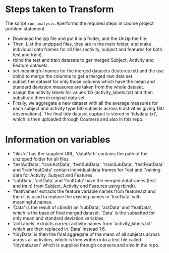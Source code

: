 # Steps taken to Transform

The script `run_analysis.R`performs the required steps in course project problem statement.
* Download the zip file and put it in a folder, and the Unzip the file.
* Then, List the unzipped files, they are in the main folder, and make individual data frames for all files (activity, subject and features for both test and train).
* rbind the test and train datasets to get merged Subject, Activity and Feature datasets.
* set meaningful names for the merged datasets (features.txt) and the use cbind to merge the columns to get a merged raw data set.
* subset the dataset for only those columns which have the mean and standard deviation measures are taken from the whole dataset.
* asaign the activity labels for values 1:6 (activity_labels.txt) and then substitute them in original data set.
* Finally, we aggregate a new dataset with all the average measures for each subject and activity type (30 subjects  across  6 activities giving 180 observations). The final tidy dataset ouptput is stored in 'tidydata.txt', which is then uploaded through Coursera and also in this repo.


# Information on variables

* 'fileUrl' has the supplied URL, 'dataPath' contains the path of the unzipped folder for all files.
* 'testActData', 'trainActData', 'testSubData', 'trainSubData', 'testFeatData' and 'trainFeatData' contain individual data frames for Test and Training data for Activity, Subject and Features.
* 'subData', 'actData' and 'featData' have the merged dataframes (test and train) from Subject, Activity and Features using rbind().
* 'featNames' extracts the feature variable names from feature.txt and then it is used to replace the existing names in 'featData' with meaningful names.
* 'Data' is the result of cbind() on 'subData', 'actData' and 'featData', which is the base of final merged dataset. 'Data' is the subsetted for only mean and standard deviation variables.
* 'actLabels' extracts correct activity names from 'activity_labels.txt' which are then replaced in 'Data' instead 1:6.
* 'tidyData' is then the final aggregate of the mean of all subjects across across all activities, which is then written into a text file called 'tidydata.text' which is supplied through coursera and also in the repo.
